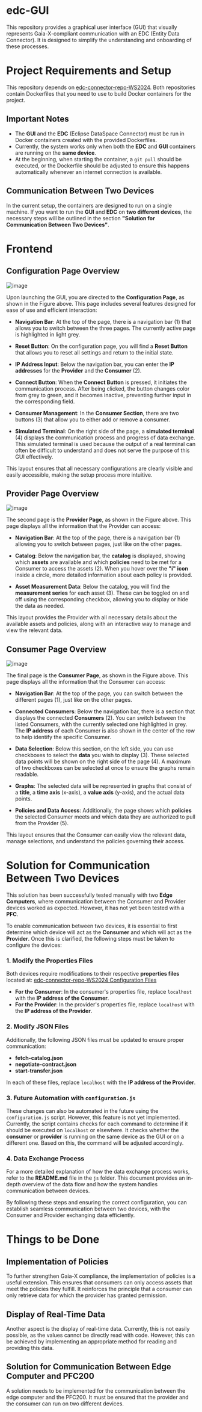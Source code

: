 # edc-GUI

This repository provides a graphical user interface (GUI) that visually represents Gaia-X-compliant communication with an EDC (Entity Data Connector). It is designed to simplify the understanding and onboarding of these processes.

# Project Requirements and Setup

This repository depends on [edc-connector-repo-WS2024](https://github.com/mattis1896/edc-connector-repo-WS2024). Both repositories contain Dockerfiles that you need to use to build Docker containers for the project.

## Important Notes

- The **GUI** and the **EDC** (Eclipse DataSpace Connector) must be run in Docker containers created with the provided Dockerfiles.
- Currently, the system works only when both the **EDC** and **GUI** containers are running on the **same device**.
- At the beginning, when starting the container, a `git pull` should be executed, or the Dockerfile should be adjusted to ensure this happens automatically whenever an internet connection is available.

## Communication Between Two Devices

In the current setup, the containers are designed to run on a single machine. If you want to run the **GUI** and **EDC** on **two different devices**, the necessary steps will be outlined in the section **"Solution for Communication Between Two Devices"**.

# Frontend

## Configuration Page Overview

![image](https://github.com/user-attachments/assets/4b490175-3737-4842-a929-1151decfa23c)

Upon launching the GUI, you are directed to the **Configuration Page**, as shown in the Figure above. This page includes several features designed for ease of use and efficient interaction:

- **Navigation Bar**: At the top of the page, there is a navigation bar (1) that allows you to switch between the three pages. The currently active page is highlighted in light grey.

- **Reset Button**: On the configuration page, you will find a **Reset Button** that allows you to reset all settings and return to the initial state.

- **IP Address Input**: Below the navigation bar, you can enter the **IP addresses** for the **Provider** and the **Consumer** (2). 

- **Connect Button**: When the **Connect Button** is pressed, it initiates the communication process. After being clicked, the button changes color from grey to green, and it becomes inactive, preventing further input in the corresponding field.

- **Consumer Management**: In the **Consumer Section**, there are two buttons (3) that allow you to either add or remove a consumer.

- **Simulated Terminal**: On the right side of the page, a **simulated terminal** (4) displays the communication process and progress of data exchange. This simulated terminal is used because the output of a real terminal can often be difficult to understand and does not serve the purpose of this GUI effectively.

This layout ensures that all necessary configurations are clearly visible and easily accessible, making the setup process more intuitive.

## Provider Page Overview

![image](https://github.com/user-attachments/assets/abffd663-eac6-48cd-b4e0-9bd50f7d2fdf)

The second page is the **Provider Page**, as shown in the Figure above. This page displays all the information that the Provider can access:

- **Navigation Bar**: At the top of the page, there is a navigation bar (1) allowing you to switch between pages, just like on the other pages.

- **Catalog**: Below the navigation bar, the **catalog** is displayed, showing which **assets** are available and which **policies** need to be met for a Consumer to access the assets (2). When you hover over the **"i" icon** inside a circle, more detailed information about each policy is provided.

- **Asset Measurement Data**: Below the catalog, you will find the **measurement series** for each asset (3). These can be toggled on and off using the corresponding checkbox, allowing you to display or hide the data as needed.

This layout provides the Provider with all necessary details about the available assets and policies, along with an interactive way to manage and view the relevant data.

## Consumer Page Overview

![image](https://github.com/user-attachments/assets/417ce2c9-9913-414e-9bda-f1aa42ab67a1)

The final page is the **Consumer Page**, as shown in the Figure above. This page displays all the information that the Consumer can access:

- **Navigation Bar**: At the top of the page, you can switch between the different pages (1), just like on the other pages.

- **Connected Consumers**: Below the navigation bar, there is a section that displays the connected **Consumers** (2). You can switch between the listed Consumers, with the currently selected one highlighted in grey. The **IP address** of each Consumer is also shown in the center of the row to help identify the specific Consumer.

- **Data Selection**: Below this section, on the left side, you can use checkboxes to select the **data** you wish to display (3). These selected data points will be shown on the right side of the page (4). A maximum of two checkboxes can be selected at once to ensure the graphs remain readable.

- **Graphs**: The selected data will be represented in graphs that consist of a **title**, a **time axis** (x-axis), a **value axis** (y-axis), and the actual data points.

- **Policies and Data Access**: Additionally, the page shows which **policies** the selected Consumer meets and which data they are authorized to pull from the Provider (5).

This layout ensures that the Consumer can easily view the relevant data, manage selections, and understand the policies governing their access.

# Solution for Communication Between Two Devices

This solution has been successfully tested manually with two **Edge Computers**, where communication between the Consumer and Provider devices worked as expected. However, it has not yet been tested with a **PFC**.

To enable communication between two devices, it is essential to first determine which device will act as the **Consumer** and which will act as the **Provider**. Once this is clarified, the following steps must be taken to configure the devices:

### 1. Modify the Properties Files
Both devices require modifications to their respective **properties files** located at:
[edc-connector-repo-WS2024 Configuration Files](https://github.com/mattis1896/edc-connector-repo-WS2024/tree/main/transfer/transfer-00-prerequisites/resources/configuration)
- **For the Consumer**: In the consumer's properties file, replace `localhost` with the **IP address of the Consumer**.
- **For the Provider**: In the provider's properties file, replace `localhost` with the **IP address of the Provider**.

### 2. Modify JSON Files
Additionally, the following JSON files must be updated to ensure proper communication:
- **fetch-catalog.json**
- **negotiate-contract.json**
- **start-transfer.json**

In each of these files, replace `localhost` with the **IP address of the Provider**.

### 3. Future Automation with `configuration.js`
These changes can also be automated in the future using the `configuration.js` script. However, this feature is not yet implemented. Currently, the script contains checks for each command to determine if it should be executed on `localhost` or elsewhere. It checks whether the **consumer** or **provider** is running on the same device as the GUI or on a different one. Based on this, the command will be adjusted accordingly.

### 4. Data Exchange Process
For a more detailed explanation of how the data exchange process works, refer to the **README.md** file in the `js` folder. This document provides an in-depth overview of the data flow and how the system handles communication between devices.

By following these steps and ensuring the correct configuration, you can establish seamless communication between two devices, with the Consumer and Provider exchanging data efficiently.

# Things to be Done

## Implementation of Policies

To further strengthen Gaia-X compliance, the implementation of policies is a useful extension. This ensures that consumers can only access assets that meet the policies they fulfill. It reinforces the principle that a consumer can only retrieve data for which the provider has granted permission.

## Display of Real-Time Data

Another aspect is the display of real-time data. Currently, this is not easily possible, as the values cannot be directly read with code. However, this can be achieved by implementing an appropriate method for reading and providing this data.

## Solution for Communication Between Edge Computer and PFC200

A solution needs to be implemented for the communication between the edge computer and the PFC200. It must be ensured that the provider and the consumer can run on two different devices.


